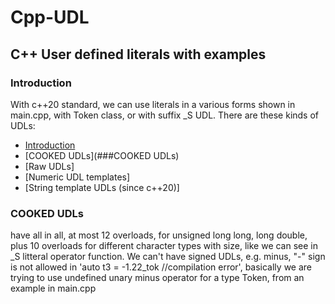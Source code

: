 # Cpp-UDL
## C++ User defined literals with examples
### Introduction
With c++20 standard, we can use literals in a various forms shown in main.cpp, with Token
class, or with suffix _S UDL.
There are these kinds of UDLs:
- [Introduction](#introduction)
- [COOKED UDLs](###COOKED UDLs)
- [Raw UDLs]
- [Numeric UDL templates]
- [String template UDLs (since c++20)]

### COOKED UDLs
have all in all, at most 12 overloads, for unsigned long long, long double, plus 10
overloads for different character types with size, like we can see in _S litteral
operator function.
We can't have signed UDLs, e.g. minus, "-" sign is not allowed in
'auto t3 = -1.22_tok //compilation error',
basically we are trying to use undefined unary minus operator for a type Token,
from an example in main.cpp


